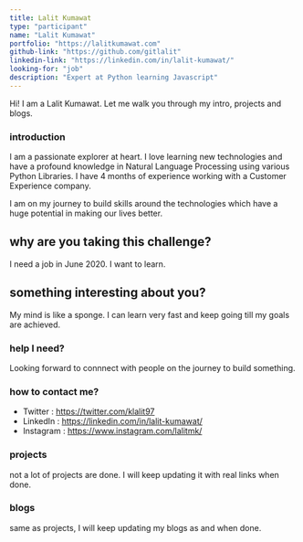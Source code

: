 ```yaml
---
title: Lalit Kumawat
type: "participant"
name: "Lalit Kumawat"
portfolio: "https://lalitkumawat.com"
github-link: "https://github.com/gitlalit"
linkedin-link: "https://linkedin.com/in/lalit-kumawat/"
looking-for: "job"
description: "Expert at Python learning Javascript"
---
```


Hi! I am a Lalit Kumawat. Let me walk you through my intro, projects and blogs.

### introduction

I am a passionate explorer at heart. I love learning new technologies and have a profound knowledge in Natural Language Processing using various Python Libraries. I have 4 months of experience working with a Customer Experience company.

I am on my journey to build skills around the technologies which have a huge potential in making our lives better.

## why are you taking this challenge?

I need a job in June 2020.
I want to learn.

## something interesting about you?

My mind is like a sponge. I can learn very fast and keep going till my goals are achieved.

### help I need?

Looking forward to connnect with people on the journey to build something.

### how to contact me?

- Twitter : https://twitter.com/klalit97
- LinkedIn : https://linkedin.com/in/lalit-kumawat/
- Instagram : https://www.instagram.com/lalitmk/

### projects

not a lot of projects are done. I will keep updating it with real links when done.


### blogs

same as projects, I will keep updating my blogs as and when done.

